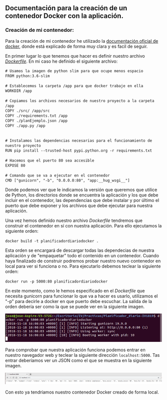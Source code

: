 ## Documentación para la creación de un contenedor Docker con la aplicación.

### **Creación de mi contenedor**:

Para la creación de mi contenedor he utilizado la [documentación oficial de docker](https://docs.docker.com/get-started/part2/), donde está explicado de forma muy clara y es facil de seguir. 

En primer lugar lo que tenemos que hacer es definir nuestro archivo [*Dockerfile*](https://github.com/jomaenfe/Planificador_diario-IV1819/blob/master/Dockerfile). En mi caso he definido el siguiente archivo: 

```
# Usamos la imagen de python slim para que ocupe menos espacio
FROM python:3.6-slim

# Establecemos la carpeta /app para que docker trabaje en ella
WORKDIR /app

# Copiamos los archivos necesarios de nuestro proyecto a la carpeta /app
COPY ./src/ /app/src
COPY ./requirements.txt /app
COPY ./planEjemplo.json /app
COPY ./app.py /app


# Instalamos las dependencias necesarias para el funcionamiento de nuestro proyecto
RUN pip install --trusted-host pypi.python.org -r requirements.txt

# Hacemos que el puerto 80 sea accesible
EXPOSE 80

# Comando que se va a ejecutar en el contenedor
CMD ["gunicorn", "-b", "0.0.0.0:80", "app:__hug_wsgi__"]

```

Donde podemos ver que le indicamos la versión que queremos que utilice de Python, los directorios donde se encuentra la aplicación y los que debe incluir en el contenedor, las dependencias que debe instalar y por último el puerto que debe exponer y los archivos que debe ejecutar para nuestra aplicación. 

Una vez hemos definido nuestro archivo *Dockerfile* tendremos que construir el contenedor en sí con nuestra aplicación. Para ello ejecutamos la siguiente orden:

` docker build -t planificadordiariodocker . `

Esta orden se encargará de descargar todas las dependecias de nuestra aplicación y de "empaquetar" todo el contenido en un contenedor. Cuando haya finalizado de construir podremos probar nuestro nuevo contenedor en local para ver si funciona o no. Para ejecutarlo debemos teclear la siguiente orden:

`docker run -p 5000:80 planificadordiariodocker`

En este momento, como le hemos especificado en el *Dockerfile* que necesita gunicorn para funcionar lo que va a hacer es usarlo, utilizamos el "-p" para decirle a docker en que puerto debe escuchar. La salida de la orden debería ser como la que se puede ver en la siguiente imagen.

![Ejecutando_Docker](https://github.com/jomaenfe/Planificador_diario-IV1819/blob/master/docs/img/ejecutandoDocker.png?raw=true)

Para comprobar que nuestra aplicación funciona podemos entrar en nuestro navegador web y teclear la siguiente dirección `localhost:5000`. Tas entrar deberíamos ver un JSON como el que se muestra en la siguiente imagen.

![localhost_docker](https://github.com/jomaenfe/Planificador_diario-IV1819/blob/master/docs/img/localhost_docker.png?raw=true)

Con esto ya tendríamos nuestro contenedor Docker creado de forma local.



